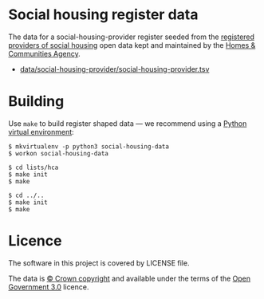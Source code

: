 # Social housing register data

The data for a social-housing-provider register seeded from the
[registered providers of social housing](https://www.gov.uk/government/publications/current-registered-providers-of-social-housing) open data
kept and maintained by the [Homes & Communities Agency](https://www.gov.uk/government/organisations/homes-and-communities-agency).

  * [data/social-housing-provider/social-housing-provider.tsv](data/social-housing-provider/social-housing-provider.tsv)

# Building

Use `make` to build register shaped data
— we recommend using a [Python virtual environment](http://virtualenvwrapper.readthedocs.org/en/latest/):

    $ mkvirtualenv -p python3 social-housing-data
    $ workon social-housing-data

    $ cd lists/hca
    $ make init
    $ make

    $ cd ../..
    $ make init
    $ make

# Licence

The software in this project is covered by LICENSE file.

The data is [© Crown copyright](http://www.nationalarchives.gov.uk/information-management/re-using-public-sector-information/copyright-and-re-use/crown-copyright/)
and available under the terms of the [Open Government 3.0](https://www.nationalarchives.gov.uk/doc/open-government-licence/version/3/) licence.
